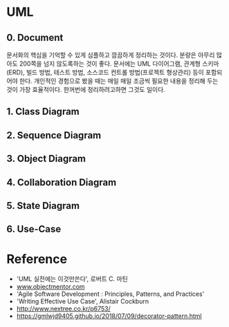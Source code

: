 # UML
## 0. Document
문서화의 핵심을 기억할 수 있게 심플하고 깜끔하게 정리하는 것이다.  분량은 아무리 많아도 200쪽을 넘지 않도록하는 것이 좋다. 문서에는 UML 다이어그램, 관계형 스키마(ERD), 빌드 방법, 테스트 방법, 소스코드 컨트롤 방법(프로젝트 형상관리) 등이 포함되어야 한다. 개인적인 경험으로 봤을 때는 매일 매일 조금씩 필요한 내용을 정리해 두는 것이 가장 효율적이다. 한꺼번에 정리하려고하면 그것도 일이다.


## 1. Class Diagram


## 2. Sequence Diagram


## 3. Object Diagram


## 4. Collaboration Diagram


## 5. State Diagram


## 6. Use-Case


# Reference 
- 'UML 실전에는 이것만쓴다', 로버트 C. 마틴
- www.objectmentor.com
- 'Agile Software Development : Principles, Patterns, and Practices'
- 'Writing Effective Use Case', Alistair Cockburn
- http://www.nextree.co.kr/p6753/
- https://gmlwjd9405.github.io/2018/07/09/decorator-pattern.html



